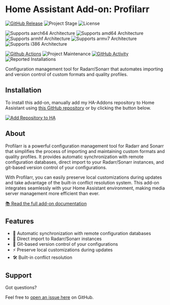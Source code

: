 # Home Assistant Add-on: Profilarr

[![GitHub Release][releases-shield]][releases]
![Project Stage][project-stage-shield]
![License][license-shield]

![Supports aarch64 Architecture][aarch64-shield]
![Supports amd64 Architecture][amd64-shield]
![Supports armhf Architecture][armhf-shield]
![Supports armv7 Architecture][armv7-shield]
![Supports i386 Architecture][i386-shield]

[![Github Actions][github-actions-shield]][github-actions]
![Project Maintenance][maintenance-shield]
[![GitHub Activity][commits-shield]][commits]
![Reported Installations][installations-shield-stable]

Configuration management tool for Radarr/Sonarr that automates importing and
version control of custom formats and quality profiles.

## Installation

To install this add-on, manually add my HA-Addons repository to Home Assistant
using [this GitHub repository][ha-addons] or by clicking the button below.

[![Add Repository to HA][my-ha-badge]][my-ha-url]

## About

Profilarr is a powerful configuration management tool for Radarr and Sonarr
that simplifies the process of importing and maintaining custom formats and
quality profiles. It provides automatic synchronization with remote
configuration databases, direct import to your Radarr/Sonarr instances, and
git-based version control of your configurations.

With Profilarr, you can easily preserve local customizations during updates and
take advantage of the built-in conflict resolution system. This add-on
integrates seamlessly with your Home Assistant environment, making media server
management more efficient than ever.

[:books: Read the full add-on documentation][docs]

## Features

- 🔄 Automatic synchronization with remote configuration databases
- 🎯 Direct import to Radarr/Sonarr instances
- 🔧 Git-based version control of your configurations
- ⚡ Preserve local customizations during updates
- 🛠️ Built-in conflict resolution

## Support

Got questions?

Feel free to [open an issue here][issue] on GitHub.

[aarch64-shield]: https://img.shields.io/badge/aarch64-yes-green.svg
[amd64-shield]: https://img.shields.io/badge/amd64-yes-green.svg
[armhf-shield]: https://img.shields.io/badge/armhf-no-red.svg
[armv7-shield]: https://img.shields.io/badge/armv7-yes-green.svg
[commits-shield]: https://img.shields.io/github/commit-activity/y/123marvin123/addon-profilarr.svg
[commits]: https://github.com/123marvin123/addon-profilarr/commits/main
[contributors]: https://github.com/123marvin123/addon-profilarr/graphs/contributors
[dictionarry]: https://github.com/Dictionarry-Hub
[docs]: profilarr/DOCS.md
[github-actions-shield]: https://github.com/123marvin123/addon-profilarr/workflows/CI/badge.svg
[github-actions]: https://github.com/123marvin123/addon-profilarr/actions
[ha-addons]: https://github.com/123marvin123/ha-addons
[i386-shield]: https://img.shields.io/badge/i386-no-red.svg
[issue]: https://github.com/123marvin123/addon-profilarr/issues
[license-shield]: https://img.shields.io/github/license/123marvin123/addon-profilarr
[maintenance-shield]: https://img.shields.io/maintenance/yes/2025.svg
[project-stage-shield]: https://img.shields.io/badge/project%20stage-beta-orange.svg
[releases-shield]: https://img.shields.io/github/v/release/123marvin123/addon-profilarr?include_prereleases
[releases]: https://github.com/123marvin123/addon-profilarr/releases
[my-ha-badge]: https://my.home-assistant.io/badges/supervisor_add_addon_repository.svg
[my-ha-url]: https://my.home-assistant.io/redirect/supervisor_add_addon_repository/?repository_url=https%3A%2F%2Fgithub.com%2F123marvin123%2Fha-addons
[installations-shield-stable]: https://img.shields.io/badge/dynamic/json?url=https%3A%2F%2Fanalytics.home-assistant.io%2Faddons.json&query=%24%5B%22123marvin123_profilarr%22%5D.total&label=Reported%20Installations&link=https%3A%2F%2Fanalytics.home-assistant.io/add-ons
